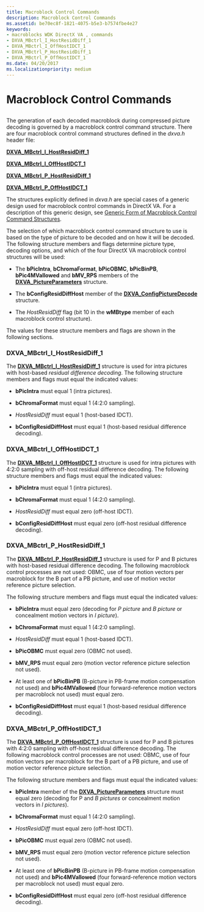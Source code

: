 ```yaml
---
title: Macroblock Control Commands
description: Macroblock Control Commands
ms.assetid: be70ec8f-1821-4075-b5e3-b7574fbe4e27
keywords:
- macroblocks WDK DirectX VA , commands
- DXVA_MBctrl_I_HostResidDiff_1
- DXVA_MBctrl_I_OffHostIDCT_1
- DXVA_MBctrl_P_HostResidDiff_1
- DXVA_MBctrl_P_OffHostIDCT_1
ms.date: 04/20/2017
ms.localizationpriority: medium
---
```


# Macroblock Control Commands


## <span id="ddk_macroblock_control_commands_gg"></span><span id="DDK_MACROBLOCK_CONTROL_COMMANDS_GG"></span>


The generation of each decoded macroblock during compressed picture decoding is governed by a macroblock control command structure. There are four macroblock control command structures defined in the *dxva.h* header file:

[**DXVA\_MBctrl\_I\_HostResidDiff\_1**](/windows-hardware/drivers/ddi/dxva/ns-dxva-_dxva_mbctrl_i_hostresiddiff_1)

[**DXVA\_MBctrl\_I\_OffHostIDCT\_1**](/windows-hardware/drivers/ddi/dxva/ns-dxva-_dxva_mbctrl_i_offhostidct_1)

[**DXVA\_MBctrl\_P\_HostResidDiff\_1**](/windows-hardware/drivers/ddi/dxva/ns-dxva-_dxva_mbctrl_p_hostresiddiff_1)

[**DXVA\_MBctrl\_P\_OffHostIDCT\_1**](/windows-hardware/drivers/ddi/dxva/ns-dxva-_dxva_mbctrl_p_offhostidct_1)

The structures explicitly defined in *dxva.h* are special cases of a generic design used for macroblock control commands in DirectX VA. For a description of this generic design, see [Generic Form of Macroblock Control Command Structures](generic-form-of-macroblock-control-command-structures.md).

The selection of which macroblock control command structure to use is based on the type of picture to be decoded and on how it will be decoded. The following structure members and flags determine picture type, decoding options, and which of the four DirectX VA macroblock control structures will be used:

-   The **bPicIntra**, **bChromaFormat**, **bPicOBMC**, **bPicBinPB**, **bPic4MVallowed** and **bMV\_RPS** members of the [**DXVA\_PictureParameters**](/windows-hardware/drivers/ddi/dxva/ns-dxva-_dxva_pictureparameters) structure.

-   The **bConfigResidDiffHost** member of the [**DXVA\_ConfigPictureDecode**](/windows-hardware/drivers/ddi/dxva/ns-dxva-_dxva_configpicturedecode) structure.

-   The *HostResidDiff* flag (bit 10 in the **wMBtype** member of each macroblock control structure).

The values for these structure members and flags are shown in the following sections.

### <span id="DXVA_MBctrl_I_HostResidDiff_1"></span><span id="dxva_mbctrl_i_hostresiddiff_1"></span><span id="DXVA_MBCTRL_I_HOSTRESIDDIFF_1"></span>DXVA\_MBctrl\_I\_HostResidDiff\_1

The [**DXVA\_MBctrl\_I\_HostResidDiff\_1**](/windows-hardware/drivers/ddi/dxva/ns-dxva-_dxva_mbctrl_i_hostresiddiff_1) structure is used for intra pictures with host-based *residual difference decoding*. The following structure members and flags must equal the indicated values:

-   **bPicIntra** must equal 1 (intra pictures).

-   **bChromaFormat** must equal 1 (4:2:0 sampling).

-   *HostResidDiff* must equal 1 (host-based IDCT).

-   **bConfigResidDiffHost** must equal 1 (host-based residual difference decoding).

### <span id="DXVA_MBctrl_I_OffHostIDCT_1"></span><span id="dxva_mbctrl_i_offhostidct_1"></span><span id="DXVA_MBCTRL_I_OFFHOSTIDCT_1"></span>DXVA\_MBctrl\_I\_OffHostIDCT\_1

The [**DXVA\_MBctrl\_I\_OffHostIDCT\_1**](/windows-hardware/drivers/ddi/dxva/ns-dxva-_dxva_mbctrl_i_offhostidct_1) structure is used for intra pictures with 4:2:0 sampling with off-host residual difference decoding. The following structure members and flags must equal the indicated values:

-   **bPicIntra** must equal 1 (intra pictures).

-   **bChromaFormat** must equal 1 (4:2:0 sampling).

-   *HostResidDiff* must equal zero (off-host IDCT).

-   **bConfigResidDiffHost** must equal zero (off-host residual difference decoding).

### <span id="DXVA_MBctrl_P_HostResidDiff_1"></span><span id="dxva_mbctrl_p_hostresiddiff_1"></span><span id="DXVA_MBCTRL_P_HOSTRESIDDIFF_1"></span>DXVA\_MBctrl\_P\_HostResidDiff\_1

The [**DXVA\_MBctrl\_P\_HostResidDiff\_1**](/windows-hardware/drivers/ddi/dxva/ns-dxva-_dxva_mbctrl_p_hostresiddiff_1) structure is used for P and B pictures with host-based residual difference decoding. The following macroblock control processes are not used: OBMC, use of four motion vectors per macroblock for the B part of a PB picture, and use of motion vector reference picture selection.

The following structure members and flags must equal the indicated values:

-   **bPicIntra** must equal zero (decoding for *P picture* and *B picture* or concealment motion vectors in *I picture*).

-   **bChromaFormat** must equal 1 (4:2:0 sampling).

-   *HostResidDiff* must equal 1 (host-based IDCT).

-   **bPicOBMC** must equal zero (OBMC not used).

-   **bMV\_RPS** must equal zero (motion vector reference picture selection not used).

-   At least one of **bPicBinPB** (B-picture in PB-frame motion compensation not used) and **bPic4MVallowed** (four forward-reference motion vectors per macroblock not used) must equal zero.

-   **bConfigResidDiffHost** must equal 1 (host-based residual difference decoding).

### <span id="DXVA_MBctrl_P_OffHostIDCT_1"></span><span id="dxva_mbctrl_p_offhostidct_1"></span><span id="DXVA_MBCTRL_P_OFFHOSTIDCT_1"></span>DXVA\_MBctrl\_P\_OffHostIDCT\_1

The [**DXVA\_MBctrl\_P\_OffHostIDCT\_1**](/windows-hardware/drivers/ddi/dxva/ns-dxva-_dxva_mbctrl_p_offhostidct_1) structure is used for P and B pictures with 4:2:0 sampling with off-host residual difference decoding. The following macroblock control processes are not used: OBMC, use of four motion vectors per macroblock for the B part of a PB picture, and use of motion vector reference picture selection.

The following structure members and flags must equal the indicated values:

-   **bPicIntra** member of the [**DXVA\_PictureParameters**](/windows-hardware/drivers/ddi/dxva/ns-dxva-_dxva_pictureparameters) structure must equal zero (decoding for P and *B pictures* or concealment motion vectors in *I pictures*).

-   **bChromaFormat** must equal 1 (4:2:0 sampling).

-   *HostResidDiff* must equal zero (off-host IDCT).

-   **bPicOBMC** must equal zero (OBMC not used).

-   **bMV\_RPS** must equal zero (motion vector reference picture selection not used).

-   At least one of **bPicBinPB** (B-picture in PB-frame motion compensation not used) and **bPic4MVallowed** (four forward-reference motion vectors per macroblock not used) must equal zero.

-   **bConfigResidDiffHost** must equal zero (off-host residual difference decoding).

